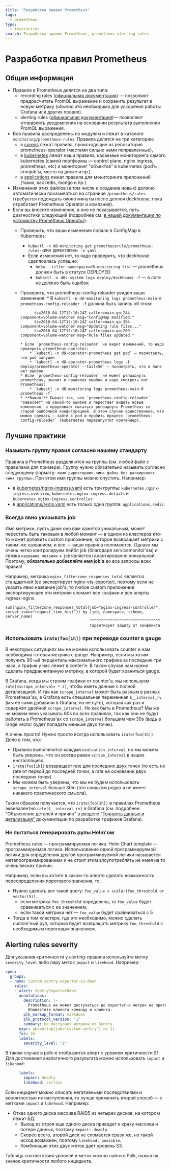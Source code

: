 ```yaml
---
title: "Разработка правил Prometheus"
tags:
  - prometheus
type:
  - instruction
search: Разработка правил Prometheus, prometheus alerting rules
---
```


Разработка правил Prometheus
============================

Общая информация
----------------

* Правила в Prometheus делятся на два типа:
    * recording rules ([официальная документация](https://prometheus.io/docs/prometheus/latest/configuration/recording_rules/)) — позволяют предрасчитать PromQL выражение и сохранить результат в новую метрику (обычно это необходимо для ускорения работы Grafana или других правил).
    * alerting rules ([официальная документация](https://prometheus.io/docs/prometheus/latest/configuration/alerting_rules/))— позволяют отправлять уведомления на основании результата выполнения PromQL выражения.
* Все правила распределены по модулям и лежат в каталоге `monitoring/prometheus-rules`. Правила делятся на три категории:
    * в [coreos](../prometheus-rules/coreos/) лежат правила, происходящие из репозитория prometheus-operator (местами сильно нами поправленные),
    * в [kubernetes](../prometheus-rules/kubernetes/) лежат наши правила, касаемые мониторинга самого kubernetes (самой платформы — control plane, nginx ingress, prometheus, etc) и мониторинг "объектов" в kubernetes (pod'ы, cronjob'ы, место на диске и пр.).
    * в [applications](../prometheus-rules/kubernetes/) лежат правила для мониторинга приложений (таких, как redis, mongo и пр.)
* Изменения этих файлов (в том числе и создание новых) должно автоматически показываться на странице `/prometheus/rules` (требуется подождать около минуты после деплоя deckhouse, пока отработает Prometheus Operator и компания).
* Если вы вносите изменение, а оно не показывается, путь диагностики следующий (подробнее см. [в нашей документации по устройству Prometheus Operator](../../200-operator-prometheus/docs/INTERNALS.md)):
    * Проверить, что ваши изменения попали в ConfigMap в Kubernetes:
        * `kubectl -n d8-monitoring get prometheusrule/prometheus-rules-<ИМЯ ДИРЕКТОРИИ> -o yaml`
        * Если изменений нет, то надо проверить, что deckhouse сдеплоилась успешно:
            * `helm --tiller-namespace=d8-monitoring list` — prometheus должен быть в статусе DEPLOYED
            * `kubectl -n d8s-system logs deploy/deckhouse -f` — в логе не должно быть ошибок
    * Проверить, что prometheus-config-reloader увидел ваши изменения:
          * В `kubectl -n d8-monitoring logs prometheus-main-0 prometheus-config-reloader -f` должна быть запись об этом:

                ts=2018-04-12T12:10:24Z caller=main.go:244 component=volume-watcher msg="ConfigMap modified."
                ts=2018-04-12T12:10:24Z caller=main.go:204 component=volume-watcher msg="Updating rule files..."
                ts=2018-04-12T12:10:24Z caller=main.go:209 component=volume-watcher msg="Rule files updated."

          * Если `prometheus-config-reloader` не видит изменений, то надо проверить prometheus-operator:
              * `kubectl -n d8-operator-prometheus get pod` — посмотреть, что pod запущен
              * `kubectl -n d8-operator-prometheus logs -f deploy/prometheus-operator --tail=50` — посмотреть, что в логе нет ошибок
          * Если `prometheus-config-reloader` не может релоаднуть prometheus, значит в правилах ошибка и надо смотреть лог Prometheus:
              * `kubectl -n d8-monitoring logs prometheus-main-0 prometheus -f`
          * **Важно!** Бывает так, что `prometheus-config-reloader` "зависает" на какой-то ошибке и перестает видеть новые изменения, а продолжает пытаться релоаднуть Prometheus со старой ошибочной конфигурацией. В этом случае единственное, что можно сделать — зайти в pod и прибить процесс `prometheus-config-reloader` (kubernetes перезапустит контейнер).

Лучшие практики
---------------


### Называть группу правил согласно нашему стандарту

Правила в Prometheus разделяются на группы (см. любой файл с правилами для примера). Группу нужно обязательно называть согласно следующему формату: `<имя директории>.<имя файла без расширения>.<имя группы>`. При этом имя группы можно опустить. Например:
* в [kubernetes/nginx-ingress.yaml](../prometheus-rules/kubernetes/nginx-ingress.yaml) есть три группы: `kubernetes.nginx-ingress.overview`, `kubernetes.nginx-ingress.details` и `kubernetes.nginx-ingress.controller`
* в [applications/redis.yaml](../prometheus-rules/applications/redis.yaml) есть только одна группа: `applications.redis`.


### Всегда явно указывать job

Имя метрики, пусть даже оно вам кажется уникальным, может перестать быть таковым в любой момент — в одном из кластеров кто-то может добавить custom приложение, которое возвращает метрики с таким-же названием, и все — ваши правила поломаются. Однако мы очень четко контролируем лейбл job (благодаря servicemonitor'ам) и связка `название метрики` + `job` является гарантированно уникальной. Поэтому, **обязательно добавляйте имя job'а** во все запросы всех правил!

Например, метрика `nginx_filterzone_responses_total` является стандартной (ее экспортирует [nginx-vts-exporter](https://github.com/hnlq715/nginx-vts-exporter)), поэтому если не указать явно название job'а, то любое custom приложение экспортирующее эти метрики сломает все графики и все алерты ingress-nginx.
```
sum(nginx_filterzone_responses_total{job="nginx-ingress-controller", server_zone="request_time_hist"}) by (job, namespace, scheme, server_name)
                                     ^^^^^^^^^^^^^^^^^^^^^^^^^^^^^^^
                                     гарантирует защиту от конфликта
```

### Использовать `irate(foo[1h])` при переводе counter в gauge

В некоторых ситуациях мы не можем использовать counter и нам необходима готовая метрика с gauge. Например, если мы хотим получить 90-ый перцентиль максимального трафика за последние три часа, а трафик у нас лежит в conter'е. В таком случае нам нужно сделать предрасчитанную метрику, в которой будет храниться gauge.

В Grafana, когда мы строим графики от counter'а, мы используем `rate[<scrape_interval> * 2]`, чтобы иметь данные с полной детализацией. И так как `scrape_interval` может быть разным в разных Prometheus'ах, в Grafana есть специальная переменная `$__interval_rv` (мы ее сами добавили в Grafana, но не суть), которая как раз и содержит двойной `scrape_interval`. Но как быть в Prometheus? Мы же не можем явно указывать 60s во всех правилах, так как они не будут работать в Prometheus'ах со `scrape_interval` большим чем 30s (ведь в range vector будет попадать меньше двух точек).

А очень просто! Нужно просто всегда использовать `irate(foo[1h])`. Дело в том, что:
* Правила выполняются каждый `evaluation_interval`,  но мы можем быть уверены, что он всегда равен `scrape_interval` в наших инсталляциях.
* `irate(foo[1h])` возвращает rate для последних двух точек (то есть не rate от первой до последней точки, а rate на основании двух последних точек).
* Мы можем быть уверены, что мы не будем использовать `scrape_interval` больше 30m (это слишком редко и не имеет никакого практического смысла).

Таким образом получается, что `irate(foo[1h])` в правилах Prometheus эквивалентно `rate[$__interval_rv]` в Grafana (см. подробнее "Объяснение деталей и причин" в разделе ["Точность данных и детализация"](GRAFANA_DASHBOARD_DEVELOPMENT.md#Точность-данных-и-детализация) документации по разработке графиков Grafana).

### Не пытаться генерировать рулы Helm'ом

Prometheus rules — программируемая логика. Helm Chart template — программируемая логика. Использование одной программируемой логики для определения другой программируемой логики называется метапрограммированием и не стоит этим злоупотреблять не имея на то очень веских причин.

Например, если вы хотите в каком-то алерте сделать возможность переопределения порогового значения, то:
* Нужно сделать вот такой query: `foo_value > scalar(foo_threshold or vector(5))`.
    * если метрика `foo_threshold` определена, то `foo_value` будет сравниваться с ее значением,
    * если такой метрики нет — `foo_value` будет сравниваться с 5
* Тогда в том кластере, где это необходимо, можно сделать custom'ный рул, который будет возвращать метрику `foo_threshold` с необходимым пороговым значением.

Alerting rules severity
-----------------------
Для указания критичности у alerting-правила используйте метку `severity_level` либо пару меток `impact` и `likehood`. Например:
```yaml
spec:
  groups:
  - name: custom.sentry.exporter-is-down
    rules:
    - alert: SentryExporterDown
      annotations:
        description: |-
          Prometheus не может достучаться до exporter-а метрик на протяжении 2 минут.
          Оповестите клиента команду и клиента.
        plk_markup_format: markdown
        plk_protocol_version: "1"
        summary: Не поступают метрики от Sentry
      expr: absent(up{job="custom-sentry"} == 1)
      for: 2m
      labels:
        severity_level: "1"
```
В таком случае в polk-e отобразится алерт с уровнем критичности S1.
Для достижения аналогичного разультата можно использовать `impact` и `likehood`:
```yaml
      labels:
        impact: deadly
        likehood: certain
```
Если инцидент можно описать негативными последствиями и вероятностью их наступления, то лучше применять второй способ — с метками `impact` и `likehood`. Например:
* Отказ одного диска массива RAID5 из четырех дисков, на котором лежит БД.
  * Выход из строя еще одного диска приведет к краху массива и потере данных, поэтому `impact: deadly`.
  * Скорее всего, второй диск не сломается сразу же, но такой исход возможен, поэтому `likehood: possible`.
  * Комбинация этих двух меток дает уровень S3.

Таблицу соответствия уровней и меток можно найти в Polk, нажав на значок критичности любого инцидента.
